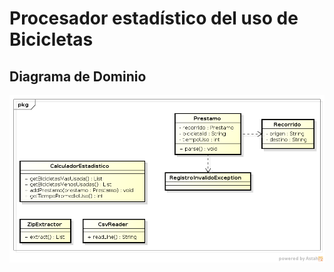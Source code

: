 # Procesador estadístico del uso de Bicicletas

## Diagrama de Dominio

![Diagrama de Dominio](diagrama_de_dominio.png "Diagrama de Dominio")

